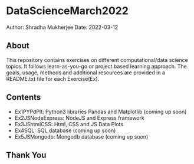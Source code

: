 # DataScienceMarch2022
Author: Shradha Mukherjee
Date: 2022-03-12

## About
This repository contains exercises on different computational/data science
topics. It follows learn-as-you-go or project based learning approach. The
goals, usage, methods and additional resources are provided in a README.txt
file for each Exercise(Ex).

## Contents
* Ex1PYPdPlt: Python3 libraries Pandas and Matplotlib (coming up soon)
* Ex2JSNodeExpress: NodeJS and Express framework
* Ex3JShtmlCSS: Html, CSS and JS Data Plots
* Ex4SQL: SQL database (coming up soon)
* Ex5JSMongodb: Mongodb database (coming up soon)

## Thank You
